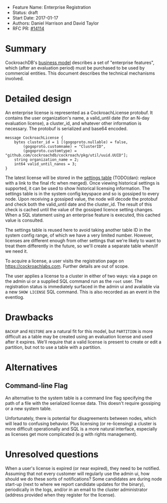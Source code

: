 - Feature Name: Enterprise Registration
- Status: draft
- Start Date: 2017-01-17
- Authors: Daniel Harrison and David Taylor
- RFC PR: [#14114]

# Summary

CockroachDB's [business model] describes a set of "enterprise features", which
(after an evaluation period) must be purchased to be used by commercial
entities. This document describes the technical mechanisms involved.

# Detailed design

An enterprise license is represented as a CockroachLicense protobuf. It contains
the user organization's name, a valid_until date (for an N-day evaluation
license), a cluster_id, and whatever other information is necessary. The
protobuf is serialized and base64 encoded.

```
message CockroachLicense {
    bytes cluster_id = 1 [(gogoproto.nullable) = false,
        (gogoproto.customname) = "ClusterID",
        (gogoproto.customtype) = "github.com/cockroachdb/cockroach/pkg/util/uuid.UUID"];
    string organization_name = 2;
    int64 valid_until_nanos = 3;
}
```

The latest license will be stored in the [settings table] (TODO(dan): replace
with a link to the final rfc when merged). Once viewing historical settings is
supported, it can be used to show historical licensing information. The settings
table is in the system config keyspace and so is gossiped to every node. Upon
receiving a gossiped value, the node will decode the protobuf and check both the
valid_until date and the cluster_id. The result of this check is cached until
the value of the gossiped licence setting changes. When a SQL statement using an
enterprise feature is executed, this cached value is consulted.

The settings table is reused here to avoid taking another table ID in the system
config range, of which we have a very limited number. However, licenses are
different enough from other settings that we're likely to want to treat them
differently in the future, so we'll create a separate table when/if we need it.

To acquire a license, a user visits the registration page on
https://cockroachlabs.com. Further details are out of scope.

The user applies a license to a cluster in either of two ways: via a page on the
admin ui or a supplied SQL command run as the `root` user. The registration
status is immediately surfaced in the admin ui and available via a new `SHOW
LICENSE` SQL command. This is also recorded as an event in the eventlog.

# Drawbacks

`BACKUP` and `RESTORE` are a natural fit for this model, but `PARTITION` is more
difficult as a table may be created using an evaluation license and used after
it expires. We'll require that a valid license is present to create or edit a
partition, but not to use a table with a partition.

# Alternatives

## Command-line Flag

An alternative to the system table is a command line flag specifying the path of
a file with the serialized license data. This doesn't require gossiping or a new
system table.

Unfortunately, there is potential for disagreements between nodes, which will
lead to confusing behavior. Plus licensing (or re-licensing) a cluster is more
difficult operationally and SQL is a more natural interface, especially as
licenses get more complicated (e.g with rights management).

# Unresolved questions

When a user's license is expired (or near expired), they need to be notified.
Assuming that not every customer will regularly use the admin ui, how should we
do these sorts of notifications? Some candidates are during node start-up (next
to where we report candidate updates for the binary), periodically in the logs,
and/or in an email to the cluster administrator (address provided when they
register for the license).

[#14114]: https://github.com/cockroachdb/cockroach/pull/14114
[business model]: https://www.cockroachlabs.com/blog/how-were-building-a-business-to-last/
[settings table]: https://github.com/cockroachdb/cockroach/pull/14230
